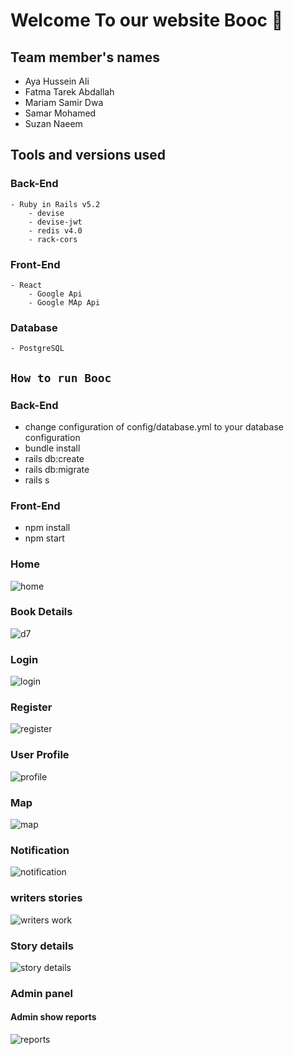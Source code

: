 # Welcome To our website Booc 👋
## Team member's names
- Aya Hussein Ali
- Fatma Tarek Abdallah
- Mariam Samir Dwa
- Samar Mohamed
- Suzan Naeem

## Tools and versions used 
### Back-End
    - Ruby in Rails v5.2
        - devise
        - devise-jwt 
        - redis v4.0
        - rack-cors
### Front-End
    - React 
        - Google Api 
        - Google MAp Api        
### Database
    - PostgreSQL
        
## `How to run Booc`
### Back-End
   * change configuration of config/database.yml to your database configuration 
   * bundle install
   * rails db:create 
   * rails db:migrate
   * rails s 
### Front-End
   * npm install
   * npm start

### Home
![home](https://user-images.githubusercontent.com/76849214/123522259-8ea05500-d6bc-11eb-9bda-7206e1a3c78e.jpg)
### Book Details
![d7](https://user-images.githubusercontent.com/76849214/123522795-fdcb7880-d6bf-11eb-97ac-ab71d020e213.jpeg)

### Login 
![login](https://user-images.githubusercontent.com/76849214/123522512-f73c0180-d6bd-11eb-86a3-9a384d2064d9.jpg)
### Register
![register](https://user-images.githubusercontent.com/76849214/123522524-0753e100-d6be-11eb-800d-f95119fda209.jpg)
### User Profile
![profile](https://user-images.githubusercontent.com/76849214/123522628-ab3d8c80-d6be-11eb-8af6-7ed5e82bd4c8.jpg)

### Map
![map](https://user-images.githubusercontent.com/76849214/123522363-1b4b1300-d6bd-11eb-90a6-a6a113122a17.jpg)
### Notification 
![notification](https://user-images.githubusercontent.com/76849214/123522372-27cf6b80-d6bd-11eb-98c3-5e1b5d10b89e.jpg)

### writers stories
![writers work](https://user-images.githubusercontent.com/76849214/123522780-d4aae800-d6bf-11eb-8581-8a3a4824dc56.jpg)
### Story details
![story details](https://user-images.githubusercontent.com/76849214/123522891-bee9f280-d6c0-11eb-9fde-14880a8d2a53.jpg)


### Admin panel
#### Admin show reports
![reports](https://user-images.githubusercontent.com/76849214/123522543-20f52880-d6be-11eb-8677-5a54ece22982.jpg)
















